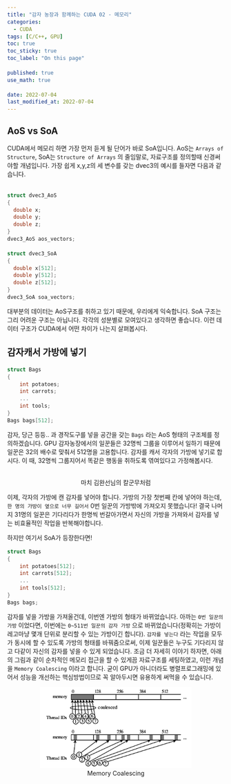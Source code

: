 ```yaml
---
title: "감자 농장과 함께하는 CUDA 02 - 메모리"
categories:
  - CUDA
tags: [C/C++, GPU]
toc: true
toc_sticky: true
toc_label: "On this page"

published: true
use_math: true

date: 2022-07-04
last_modified_at: 2022-07-04
---
```

## AoS vs SoA
CUDA에서 메모리 하면 가장 먼저 듣게 될 단어가 바로 SoA입니다. AoS는 `Arrays of Structure`, SoA는 `Structure of Arrays` 의 줄임말로, 자료구조를 정의할때 신경써야할 개념입니다. 가장 쉽게 x,y,z의 세 변수를 갖는 dvec3의 예시를 들자면 다음과 같습니다.
```cpp

struct dvec3_AoS
{
  double x;
  double y;
  double z;
}
dvec3_AoS aos_vectors;

struct dvec3_SoA
{
  double x[512];
  double y[512];
  double z[512];
}
dvec3_SoA soa_vectors;
```
대부분의 데이터는 AoS구조를 취하고 있기 때문에, 우리에게 익숙합니다. SoA 구조는 그리 어려운 구조는 아닙니다. 각각의 성분별로 모여있다고 생각하면 좋습니다. 이런 데이터 구조가 CUDA에서 어떤 차이가 나는지 살펴봅시다.

## 감자캐서 가방에 넣기
```cpp
struct Bags
{
    int potatoes; 
    int carrots;  
    ...
    int tools;
}
Bags bags[512];
```
감자, 당근 등등.. 과 경작도구를 넣을 공간을 갖는 `Bags` 라는 AoS 형태의 구조체를 정의하겠습니다. GPU 감자농장에서의 일꾼들은 32명씩 그룹을 이루어서 일하기 때문에 일꾼은 32의 배수로 맞춰서 512명을 고용합니다. 감자를 캐서 각자의 가방에 넣기로 합시다. 이 때, 32명씩 그룹지어서 똑같은 행동을 취하도록 엮여있다고 가정해봅시다.

<center>
<figure style="width:70%"> <img src="/Images/CUDA/2/all.gif" alt=""/>
<figcaption>마치 김완선님의 칼군무처럼</figcaption>
</figure>
</center>

이제, 각자의 가방에 캔 감자를 넣어야 합니다. 가방의 가장 첫번째 칸에 넣어야 하는데, `한 명의 가방이 옆으로 너무 길어서` 0번 일꾼의 가방밖에 가져오지 못했습니다! 결국 나머지 31명의 일꾼은 기다리다가 한명씩 번갈아가면서 자신의 가방을 가져와서 감자를 넣는 비효율적인 작업을 반복해야합니다.

하지만 여기서 SoA가 등장한다면!
```cpp
struct Bags
{
    int potatoes[512]; 
    int carrots[512];  
    ...
    int tools[512];
}
Bags bags;
```
감자를 넣을 가방을 가져올건데, 이번엔 가방의 형태가 바뀌었습니다. 아까는 `0번 일꾼의 가방` 이었다면, 이번에는 `0~511번 일꾼의 감자 가방` 으로 바뀌었습니다(정확히는 가방이 레고마냥 몇개 단위로 분리할 수 있는 가방이긴 합니다). `감자를 넣는다` 라는 작업을 모두가 동시에 할 수 있도록 가방의 형태를 바꿔줌으로써, 이제 일꾼들은 누구도 기다리지 않고 다같이 자신의 감자를 넣을 수 있게 되었습니다. 조금 더 자세히 이야기 하자면, 아래의 그림과 같이 순차적인 메모리 접근을 할 수 있게끔 자료구조를 세팅하였고, 이런 개념을 `Memory Coalescing` 이라고 합니다. 굳이 GPU가 아니더라도 병렬프로그래밍에 있어서 성능을 개선하는 핵심방법이므로 꼭 알아두시면 유용하게 써먹을 수 있습니다.

<center>
<figure style="width:70%"> <img src="/Images/CUDA/2/Memory-coalescing.png" alt=""/>
<figcaption>Memory Coalescing</figcaption>
</figure>
</center>